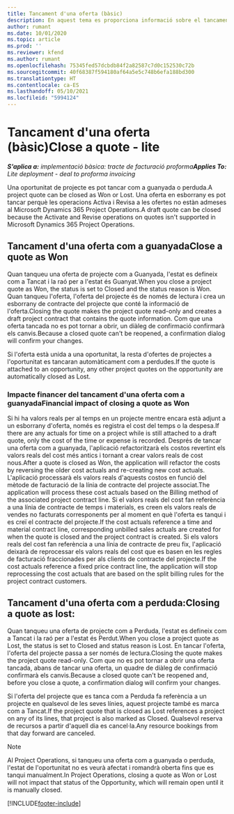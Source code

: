 ```yaml
---
title: Tancament d'una oferta (bàsic)
description: En aquest tema es proporciona informació sobre el tancament d'una oferta al Project Operations.
author: rumant
ms.date: 10/01/2020
ms.topic: article
ms.prod: ''
ms.reviewer: kfend
ms.author: rumant
ms.openlocfilehash: 75345fed57dcbdb84f2a82587c7d0c152530c72b
ms.sourcegitcommit: 40f68387f594180af64a5e5c748b6efa188bd300
ms.translationtype: HT
ms.contentlocale: ca-ES
ms.lasthandoff: 05/10/2021
ms.locfileid: "5994124"
---
```

# <a name="close-a-quote---lite"></a><span data-ttu-id="531f6-103">Tancament d'una oferta (bàsic)</span><span class="sxs-lookup"><span data-stu-id="531f6-103">Close a quote - lite</span></span>

<span data-ttu-id="531f6-104">_**S'aplica a:** implementació bàsica: tracte de facturació proforma_</span><span class="sxs-lookup"><span data-stu-id="531f6-104">_**Applies To:** Lite deployment - deal to proforma invoicing_</span></span>

<span data-ttu-id="531f6-105">Una oportunitat de projecte es pot tancar com a guanyada o perduda.</span><span class="sxs-lookup"><span data-stu-id="531f6-105">A project quote can be closed as Won or Lost.</span></span> <span data-ttu-id="531f6-106">Una oferta en esborrany es pot tancar perquè les operacions Activa i Revisa a les ofertes no estàn admeses al Microsoft Dynamics 365 Project Operations.</span><span class="sxs-lookup"><span data-stu-id="531f6-106">A draft quote can be closed because the Activate and Revise operations on quotes isn't supported in Microsoft Dynamics 365 Project Operations.</span></span>

## <a name="close-a-quote-as-won"></a><span data-ttu-id="531f6-107">Tancament d'una oferta com a guanyada</span><span class="sxs-lookup"><span data-stu-id="531f6-107">Close a quote as Won</span></span>

<span data-ttu-id="531f6-108">Quan tanqueu una oferta de projecte com a Guanyada, l'estat es defineix com a Tancat i la raó per a l'estat és Guanyat.</span><span class="sxs-lookup"><span data-stu-id="531f6-108">When you close a project quote as Won, the status is set to Closed and the status reason is Won.</span></span> <span data-ttu-id="531f6-109">Quan tanqueu l'oferta, l'oferta del projecte és de només de lectura i crea un esborrany de contracte del projecte que conté la informació de l'oferta.</span><span class="sxs-lookup"><span data-stu-id="531f6-109">Closing the quote makes the project quote read-only and creates a draft project contract that contains the quote information.</span></span> <span data-ttu-id="531f6-110">Com que una oferta tancada no es pot tornar a obrir, un diàleg de confirmació confirmarà els canvis.</span><span class="sxs-lookup"><span data-stu-id="531f6-110">Because a closed quote can't be reopened, a confirmation dialog will confirm your changes.</span></span>

<span data-ttu-id="531f6-111">Si l'oferta està unida a una oportunitat, la resta d'ofertes de projectes a l'oportunitat es tancaran automàticament com a perdudes.</span><span class="sxs-lookup"><span data-stu-id="531f6-111">If the quote is attached to an opportunity, any other project quotes on the opportunity are automatically closed as Lost.</span></span>

### <a name="financial-impact-of-closing-a-quote-as-won"></a><span data-ttu-id="531f6-112">Impacte financer del tancament d'una oferta com a guanyada</span><span class="sxs-lookup"><span data-stu-id="531f6-112">Financial impact of closing a quote as Won</span></span>

<span data-ttu-id="531f6-113">Si hi ha valors reals per al temps en un projecte mentre encara està adjunt a un esborrany d'oferta, només es registra el cost del temps o la despesa.</span><span class="sxs-lookup"><span data-stu-id="531f6-113">If there are any actuals for time on a project while is still attached to a draft quote, only the cost of the time or expense is recorded.</span></span> <span data-ttu-id="531f6-114">Després de tancar una oferta com a guanyada, l'aplicació refactoritzarà els costos revertint els valors reals del cost més antics i tornant a crear valors reals de cost nous.</span><span class="sxs-lookup"><span data-stu-id="531f6-114">After a quote is closed as Won, the application will refactor the costs by reversing the older cost actuals and re-creating new cost actuals.</span></span> <span data-ttu-id="531f6-115">L'aplicació processarà els valors reals d'aquests costos en funció del mètode de facturació de la línia de contracte del projecte associat.</span><span class="sxs-lookup"><span data-stu-id="531f6-115">The application will process these cost actuals based on the Billing method of the associated project contract line.</span></span> <span data-ttu-id="531f6-116">Si el valors reals del cost fan referència a una línia de contracte de temps i materials, es creen els valors reals de vendes no facturats corresponents per al moment en què l'oferta es tanqui i es creï el contracte del projecte.</span><span class="sxs-lookup"><span data-stu-id="531f6-116">If the cost actuals reference a time and material contract line, corresponding unbilled sales actuals are created for when the quote is closed and the project contract is created.</span></span> <span data-ttu-id="531f6-117">Si els valors reals del cost fan referència a una línia de contracte de preu fix, l'aplicació deixarà de reprocessar els valors reals del cost que es basen en les regles de facturació fraccionades per als clients de contracte del projecte.</span><span class="sxs-lookup"><span data-stu-id="531f6-117">If the cost actuals reference a fixed price contract line, the application will stop reprocessing the cost actuals that are based on the split billing rules for the project contract customers.</span></span>

## <a name="closing-a-quote-as-lost"></a><span data-ttu-id="531f6-118">Tancament d'una oferta com a perduda:</span><span class="sxs-lookup"><span data-stu-id="531f6-118">Closing a quote as lost:</span></span>

<span data-ttu-id="531f6-119">Quan tanqueu una oferta de projecte com a Perduda, l'estat es defineix com a Tancat i la raó per a l'estat és Perdut.</span><span class="sxs-lookup"><span data-stu-id="531f6-119">When you close a project quote as Lost, the status is set to Closed and status reason is Lost.</span></span> <span data-ttu-id="531f6-120">En tancar l'oferta, l'oferta del projecte passa a ser només de lectura.</span><span class="sxs-lookup"><span data-stu-id="531f6-120">Closing the quote makes the project quote read-only.</span></span> <span data-ttu-id="531f6-121">Com que no es pot tornar a obrir una oferta tancada, abans de tancar una oferta, un quadre de diàleg de confirmació confirmarà els canvis.</span><span class="sxs-lookup"><span data-stu-id="531f6-121">Because a closed quote can't be reopened and, before you close a quote, a confirmation dialog will confirm your changes.</span></span>

<span data-ttu-id="531f6-122">Si l'oferta del projecte que es tanca com a Perduda fa referència a un projecte en qualsevol de les seves línies, aquest projecte també es marca com a Tancat.</span><span class="sxs-lookup"><span data-stu-id="531f6-122">If the project quote that is closed as Lost references a project on any of its lines, that project is also marked as Closed.</span></span> <span data-ttu-id="531f6-123">Qualsevol reserva de recursos a partir d'aquell dia es cancel·la.</span><span class="sxs-lookup"><span data-stu-id="531f6-123">Any resource bookings from that day forward are canceled.</span></span>

> [!NOTE]
> <span data-ttu-id="531f6-124">Al Project Operations, si tanqueu una oferta com a guanyada o perduda, l'estat de l'oportunitat no es veurà afectat i romandrà oberta fins que es tanqui manualment.</span><span class="sxs-lookup"><span data-stu-id="531f6-124">In Project Operations, closing a quote as Won or Lost will not impact that status of the Opportunity, which will remain open until it is manually closed.</span></span>


[!INCLUDE[footer-include](../../includes/footer-banner.md)]